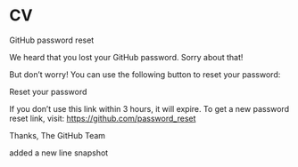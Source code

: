 # CV


GitHub password reset
 
We heard that you lost your GitHub password. Sorry about that!

But don’t worry! You can use the following button to reset your password:

Reset your password
 
If you don’t use this link within 3 hours, it will expire. To get a new password reset link, visit: https://github.com/password_reset

Thanks,
The GitHub Team

added a new line snapshot

